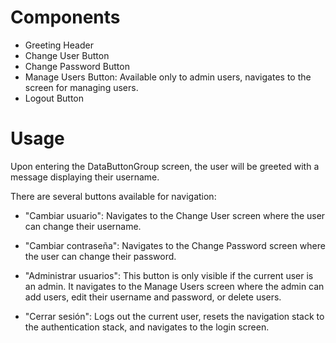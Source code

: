 # Components

* Greeting Header
* Change User Button
* Change Password Button
* Manage Users Button: Available only to admin users, navigates to the screen for managing users.
* Logout Button

# Usage

Upon entering the DataButtonGroup screen, the user will be greeted with a message displaying their username.

There are several buttons available for navigation:

* "Cambiar usuario": Navigates to the Change User screen where the user can change their username.

* "Cambiar contraseña": Navigates to the Change Password screen where the user can change their password.

* "Administrar usuarios": This button is only visible if the current user is an admin. It navigates to the Manage Users screen where the admin can add users, edit their username and password, or delete users.

* "Cerrar sesión": Logs out the current user, resets the navigation stack to the authentication stack, and navigates to the login screen.